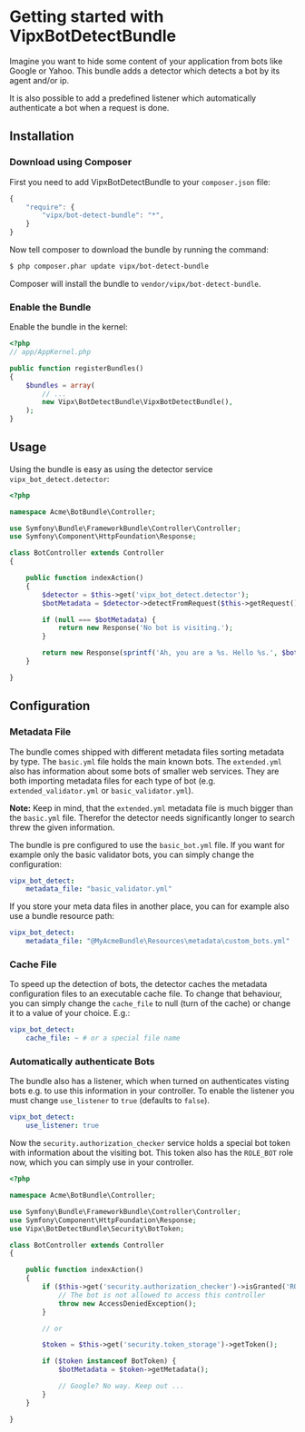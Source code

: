 # Getting started with VipxBotDetectBundle

Imagine you want to hide some content of your application from bots like Google or Yahoo. This bundle adds a detector which detects a bot by its agent and/or ip.

It is also possible to add a predefined listener which automatically authenticate a bot when a request is done.

## Installation

### Download using Composer

First you need to add VipxBotDetectBundle to your `composer.json` file:

``` js
{
    "require": {
        "vipx/bot-detect-bundle": "*",
    }
}
```

Now tell composer to download the bundle by running the command:

``` bash
$ php composer.phar update vipx/bot-detect-bundle
```

Composer will install the bundle to `vendor/vipx/bot-detect-bundle`.

### Enable the Bundle

Enable the bundle in the kernel:

``` php
<?php
// app/AppKernel.php

public function registerBundles()
{
    $bundles = array(
        // ...
        new Vipx\BotDetectBundle\VipxBotDetectBundle(),
    );
}
```

## Usage

Using the bundle is easy as using the detector service `vipx_bot_detect.detector`:

``` php
<?php

namespace Acme\BotBundle\Controller;

use Symfony\Bundle\FrameworkBundle\Controller\Controller;
use Symfony\Component\HttpFoundation\Response;

class BotController extends Controller
{

    public function indexAction()
    {
        $detector = $this->get('vipx_bot_detect.detector');
        $botMetadata = $detector->detectFromRequest($this->getRequest());

        if (null === $botMetadata) {
            return new Response('No bot is visiting.');
        }

        return new Response(sprintf('Ah, you are a %s. Hello %s.', $botMetadata->getType(), $botMetadata->getName()));
    }

}
```

## Configuration

### Metadata File

The bundle comes shipped with different metadata files sorting metadata by type. The `basic.yml` file holds the main known bots. The `extended.yml` also has information about some bots of smaller web services. They are both importing metadata files for each type of bot (e.g. `extended_validator.yml` or `basic_validator.yml`).

__Note:__ Keep in mind, that the `extended.yml` metadata file is much bigger than the `basic.yml` file. Therefor the detector needs significantly longer to search threw the given information.

The bundle is pre configured to use the `basic_bot.yml` file. If you want for example only the basic validator bots, you can simply change the configuration:

``` yaml
vipx_bot_detect:
    metadata_file: "basic_validator.yml"
```

If you store your meta data files in another place, you can for example also use a bundle resource path:

``` yaml
vipx_bot_detect:
    metadata_file: "@MyAcmeBundle\Resources\metadata\custom_bots.yml"
```

### Cache File

To speed up the detection of bots, the detector caches the metadata configuration files to an executable cache file. To change that behaviour, you can simply change the `cache_file` to null (turn of the cache) or change it to a value of your choice. E.g.:

``` yaml
vipx_bot_detect:
    cache_file: ~ # or a special file name
```

### Automatically authenticate Bots

The bundle also has a listener, which when turned on authenticates visting bots e.g. to use this information in your controller. To enable the listener you must change `use_listener` to `true` (defaults to `false`).

``` yaml
vipx_bot_detect:
    use_listener: true
```

Now the `security.authorization_checker` service holds a special bot token with information about the visiting bot. This token also has the `ROLE_BOT` role now, which you can simply use in your controller.

``` php
<?php

namespace Acme\BotBundle\Controller;

use Symfony\Bundle\FrameworkBundle\Controller\Controller;
use Symfony\Component\HttpFoundation\Response;
use Vipx\BotDetectBundle\Security\BotToken;

class BotController extends Controller
{

    public function indexAction()
    {
        if ($this->get('security.authorization_checker')->isGranted('ROLE_BOT')) {
            // The bot is not allowed to access this controller
            throw new AccessDeniedException();
        }

        // or

        $token = $this->get('security.token_storage')->getToken();

        if ($token instanceof BotToken) {
            $botMetadata = $token->getMetadata();

            // Google? No way. Keep out ...
        }
    }

}
```
